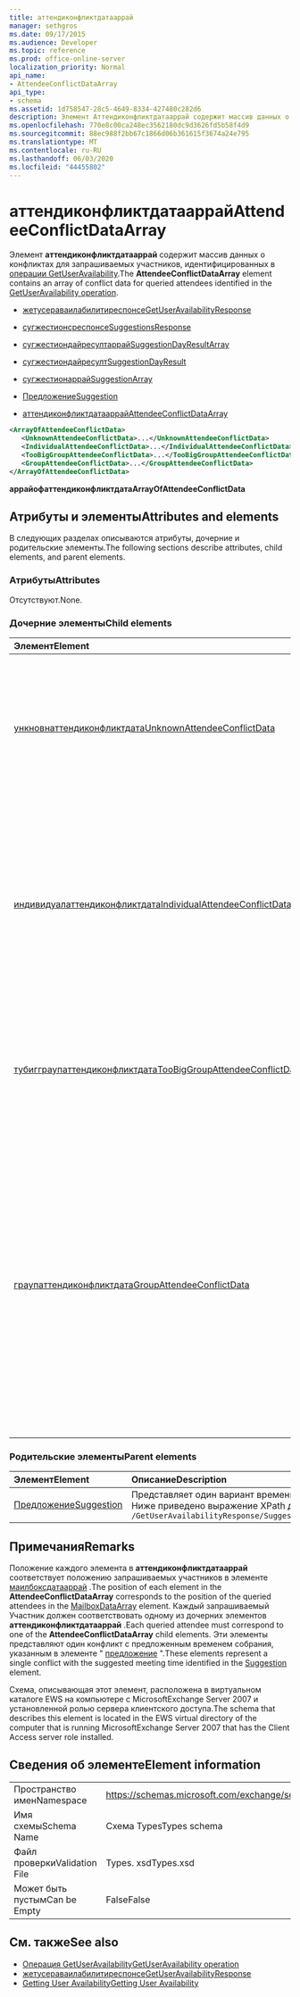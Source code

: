 ```yaml
---
title: аттендиконфликтдатааррай
manager: sethgros
ms.date: 09/17/2015
ms.audience: Developer
ms.topic: reference
ms.prod: office-online-server
localization_priority: Normal
api_name:
- AttendeeConflictDataArray
api_type:
- schema
ms.assetid: 1d758547-28c5-4649-8334-427480c282d6
description: Элемент Аттендиконфликтдатааррай содержит массив данных о конфликтах для запрашиваемых участников, идентифицированных в операции GetUserAvailability.
ms.openlocfilehash: 770e8c00ca248ec3562180dc9d3626fd5b58f4d9
ms.sourcegitcommit: 88ec988f2bb67c1866d06b361615f3674a24e795
ms.translationtype: MT
ms.contentlocale: ru-RU
ms.lasthandoff: 06/03/2020
ms.locfileid: "44455802"
---
```

# <a name="attendeeconflictdataarray"></a><span data-ttu-id="ded59-103">аттендиконфликтдатааррай</span><span class="sxs-lookup"><span data-stu-id="ded59-103">AttendeeConflictDataArray</span></span>

<span data-ttu-id="ded59-104">Элемент **аттендиконфликтдатааррай** содержит массив данных о конфликтах для запрашиваемых участников, идентифицированных в [операции GetUserAvailability](getuseravailability-operation.md).</span><span class="sxs-lookup"><span data-stu-id="ded59-104">The **AttendeeConflictDataArray** element contains an array of conflict data for queried attendees identified in the [GetUserAvailability operation](getuseravailability-operation.md).</span></span>
  
- [<span data-ttu-id="ded59-105">жетусераваилабилитиреспонсе</span><span class="sxs-lookup"><span data-stu-id="ded59-105">GetUserAvailabilityResponse</span></span>](getuseravailabilityresponse.md)
  
- [<span data-ttu-id="ded59-106">сугжестионсреспонсе</span><span class="sxs-lookup"><span data-stu-id="ded59-106">SuggestionsResponse</span></span>](suggestionsresponse.md)
  
- [<span data-ttu-id="ded59-107">сугжестиондайресултаррай</span><span class="sxs-lookup"><span data-stu-id="ded59-107">SuggestionDayResultArray</span></span>](suggestiondayresultarray.md)
  
- [<span data-ttu-id="ded59-108">сугжестиондайресулт</span><span class="sxs-lookup"><span data-stu-id="ded59-108">SuggestionDayResult</span></span>](suggestiondayresult.md)
  
- [<span data-ttu-id="ded59-109">сугжестионаррай</span><span class="sxs-lookup"><span data-stu-id="ded59-109">SuggestionArray</span></span>](suggestionarray.md)
  
- [<span data-ttu-id="ded59-110">Предложение</span><span class="sxs-lookup"><span data-stu-id="ded59-110">Suggestion</span></span>](suggestion.md)
  
- [<span data-ttu-id="ded59-111">аттендиконфликтдатааррай</span><span class="sxs-lookup"><span data-stu-id="ded59-111">AttendeeConflictDataArray</span></span>](attendeeconflictdataarray.md)
  
```xml
<ArrayOfAttendeeConflictData>
   <UnknownAttendeeConflictData>...</UnknownAttendeeConflictData>
   <IndividualAttendeeConflictData>...</IndividualAttendeeConflictData>
   <TooBigGroupAttendeeConflictData>...</TooBigGroupAttendeeConflictData>
   <GroupAttendeeConflictData>...</GroupAttendeeConflictData>
</ArrayOfAttendeeConflictData>
```

 <span data-ttu-id="ded59-112">**аррайофаттендиконфликтдата**</span><span class="sxs-lookup"><span data-stu-id="ded59-112">**ArrayOfAttendeeConflictData**</span></span>
## <a name="attributes-and-elements"></a><span data-ttu-id="ded59-113">Атрибуты и элементы</span><span class="sxs-lookup"><span data-stu-id="ded59-113">Attributes and elements</span></span>

<span data-ttu-id="ded59-114">В следующих разделах описываются атрибуты, дочерние и родительские элементы.</span><span class="sxs-lookup"><span data-stu-id="ded59-114">The following sections describe attributes, child elements, and parent elements.</span></span>
  
### <a name="attributes"></a><span data-ttu-id="ded59-115">Атрибуты</span><span class="sxs-lookup"><span data-stu-id="ded59-115">Attributes</span></span>

<span data-ttu-id="ded59-116">Отсутствуют.</span><span class="sxs-lookup"><span data-stu-id="ded59-116">None.</span></span>
  
### <a name="child-elements"></a><span data-ttu-id="ded59-117">Дочерние элементы</span><span class="sxs-lookup"><span data-stu-id="ded59-117">Child elements</span></span>

|<span data-ttu-id="ded59-118">**Элемент**</span><span class="sxs-lookup"><span data-stu-id="ded59-118">**Element**</span></span>|<span data-ttu-id="ded59-119">**Описание**</span><span class="sxs-lookup"><span data-stu-id="ded59-119">**Description**</span></span>|
|:-----|:-----|
|[<span data-ttu-id="ded59-120">ункновнаттендиконфликтдата</span><span class="sxs-lookup"><span data-stu-id="ded59-120">UnknownAttendeeConflictData</span></span>](unknownattendeeconflictdata.md) <br/> |<span data-ttu-id="ded59-121">Представляет неразрешимого участника или участника, который не является пользователем, списком рассылки или контактом.</span><span class="sxs-lookup"><span data-stu-id="ded59-121">Represents an unresolvable attendee or an attendee that is not a user, distribution list, or contact.</span></span>  <br/> |
|[<span data-ttu-id="ded59-122">индивидуалаттендиконфликтдата</span><span class="sxs-lookup"><span data-stu-id="ded59-122">IndividualAttendeeConflictData</span></span>](individualattendeeconflictdata.md) <br/> |<span data-ttu-id="ded59-123">Содержит сведения о занятости пользователя или контакта для временного периода, выполняемого одновременно с указанным в элементе [предложение](suggestion.md) временем собрания.</span><span class="sxs-lookup"><span data-stu-id="ded59-123">Contains a user's or contact's free/busy status for a time window that occurs at the same time as the suggested meeting time identified in the [Suggestion](suggestion.md) element.</span></span>  <br/> |
|[<span data-ttu-id="ded59-124">тубигграупаттендиконфликтдата</span><span class="sxs-lookup"><span data-stu-id="ded59-124">TooBigGroupAttendeeConflictData</span></span>](toobiggroupattendeeconflictdata.md) <br/> |<span data-ttu-id="ded59-125">Представляет участника, которое разрешалось как список рассылки, который был слишком большим для расширения.</span><span class="sxs-lookup"><span data-stu-id="ded59-125">Represents an attendee that resolved as a distribution list that was too large to expand.</span></span>  <br/> |
|[<span data-ttu-id="ded59-126">граупаттендиконфликтдата</span><span class="sxs-lookup"><span data-stu-id="ded59-126">GroupAttendeeConflictData</span></span>](groupattendeeconflictdata.md) <br/> |<span data-ttu-id="ded59-127">Содержит статистические сведения о количестве доступных пользователей, количестве пользователей с конфликтами и количестве пользователей, не имеющих сведений о доступности, в списке рассылки для предполагаемого времени проведения собрания.</span><span class="sxs-lookup"><span data-stu-id="ded59-127">Contains aggregate conflict information about the number of users available, the number of users who have conflicts, and the number of users who do not have availability information in a distribution list for a suggested meeting time.</span></span>  <br/> |
   
### <a name="parent-elements"></a><span data-ttu-id="ded59-128">Родительские элементы</span><span class="sxs-lookup"><span data-stu-id="ded59-128">Parent elements</span></span>

|<span data-ttu-id="ded59-129">**Элемент**</span><span class="sxs-lookup"><span data-stu-id="ded59-129">**Element**</span></span>|<span data-ttu-id="ded59-130">**Описание**</span><span class="sxs-lookup"><span data-stu-id="ded59-130">**Description**</span></span>|
|:-----|:-----|
|[<span data-ttu-id="ded59-131">Предложение</span><span class="sxs-lookup"><span data-stu-id="ded59-131">Suggestion</span></span>](suggestion.md) <br/> |<span data-ttu-id="ded59-132">Представляет один вариант времени собрания.</span><span class="sxs-lookup"><span data-stu-id="ded59-132">Represents a single meeting time suggestion.</span></span>  <br/> <span data-ttu-id="ded59-133">Ниже приведено выражение XPath для этого элемента:</span><span class="sxs-lookup"><span data-stu-id="ded59-133">The following is the XPath expression to this element:</span></span>  <br/>  `/GetUserAvailabilityResponse/SuggestionsResponse/SuggestionDayResultArray/SuggestionDayResult[i]/SuggestionArray/Suggestion[i]` <br/> |
   
## <a name="remarks"></a><span data-ttu-id="ded59-134">Примечания</span><span class="sxs-lookup"><span data-stu-id="ded59-134">Remarks</span></span>

<span data-ttu-id="ded59-135">Положение каждого элемента в **аттендиконфликтдатааррай** соответствует положению запрашиваемых участников в элементе [маилбоксдатааррай](mailboxdataarray.md) .</span><span class="sxs-lookup"><span data-stu-id="ded59-135">The position of each element in the **AttendeeConflictDataArray** corresponds to the position of the queried attendees in the [MailboxDataArray](mailboxdataarray.md) element.</span></span> <span data-ttu-id="ded59-136">Каждый запрашиваемый Участник должен соответствовать одному из дочерних элементов **аттендиконфликтдатааррай** .</span><span class="sxs-lookup"><span data-stu-id="ded59-136">Each queried attendee must correspond to one of the **AttendeeConflictDataArray** child elements.</span></span> <span data-ttu-id="ded59-137">Эти элементы представляют один конфликт с предложенным временем собрания, указанным в элементе " [предложение](suggestion.md) ".</span><span class="sxs-lookup"><span data-stu-id="ded59-137">These elements represent a single conflict with the suggested meeting time identified in the [Suggestion](suggestion.md) element.</span></span> 
  
<span data-ttu-id="ded59-138">Схема, описывающая этот элемент, расположена в виртуальном каталоге EWS на компьютере с MicrosoftExchange Server 2007 и установленной ролью сервера клиентского доступа.</span><span class="sxs-lookup"><span data-stu-id="ded59-138">The schema that describes this element is located in the EWS virtual directory of the computer that is running MicrosoftExchange Server 2007 that has the Client Access server role installed.</span></span>
  
## <a name="element-information"></a><span data-ttu-id="ded59-139">Сведения об элементе</span><span class="sxs-lookup"><span data-stu-id="ded59-139">Element information</span></span>

|||
|:-----|:-----|
|<span data-ttu-id="ded59-140">Пространство имен</span><span class="sxs-lookup"><span data-stu-id="ded59-140">Namespace</span></span>  <br/> |https://schemas.microsoft.com/exchange/services/2006/types  <br/> |
|<span data-ttu-id="ded59-141">Имя схемы</span><span class="sxs-lookup"><span data-stu-id="ded59-141">Schema Name</span></span>  <br/> |<span data-ttu-id="ded59-142">Схема Types</span><span class="sxs-lookup"><span data-stu-id="ded59-142">Types schema</span></span>  <br/> |
|<span data-ttu-id="ded59-143">Файл проверки</span><span class="sxs-lookup"><span data-stu-id="ded59-143">Validation File</span></span>  <br/> |<span data-ttu-id="ded59-144">Types. xsd</span><span class="sxs-lookup"><span data-stu-id="ded59-144">Types.xsd</span></span>  <br/> |
|<span data-ttu-id="ded59-145">Может быть пустым</span><span class="sxs-lookup"><span data-stu-id="ded59-145">Can be Empty</span></span>  <br/> |<span data-ttu-id="ded59-146">False</span><span class="sxs-lookup"><span data-stu-id="ded59-146">False</span></span>  <br/> |
   
## <a name="see-also"></a><span data-ttu-id="ded59-147">См. также</span><span class="sxs-lookup"><span data-stu-id="ded59-147">See also</span></span>

- [<span data-ttu-id="ded59-148">Операция GetUserAvailability</span><span class="sxs-lookup"><span data-stu-id="ded59-148">GetUserAvailability operation</span></span>](getuseravailability-operation.md) 
- [<span data-ttu-id="ded59-149">жетусераваилабилитиреспонсе</span><span class="sxs-lookup"><span data-stu-id="ded59-149">GetUserAvailabilityResponse</span></span>](getuseravailabilityresponse.md)
- [<span data-ttu-id="ded59-150">Getting User Availability</span><span class="sxs-lookup"><span data-stu-id="ded59-150">Getting User Availability</span></span>](https://msdn.microsoft.com/library/d4133fcb-9b0f-4e6b-aadf-a389da83516a%28Office.15%29.aspx)

